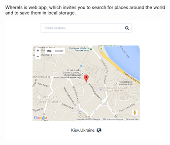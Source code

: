 
WhereIs is web app, which invites you to search for places around the world and to save them in local storage.

![Picture 1](assets/sample.jpg)
